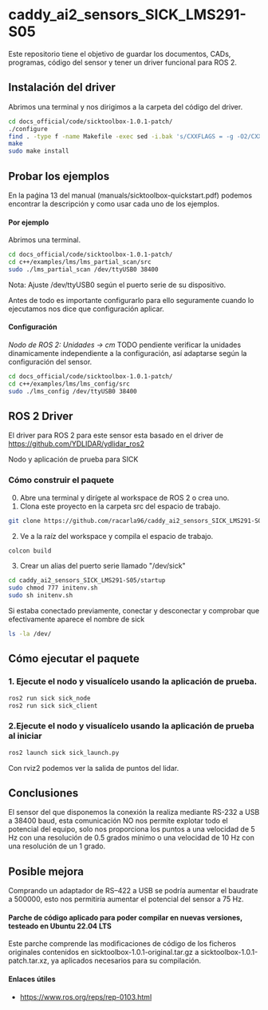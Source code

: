 # caddy_ai2_sensors_SICK_LMS291-S05

Este repositorio tiene el objetivo de guardar los documentos, CADs, programas, código del sensor y tener un driver funcional para ROS 2.

## Instalación del driver 

Abrimos una terminal y nos dirigimos a la carpeta del código del driver.

```bash
cd docs_official/code/sicktoolbox-1.0.1-patch/
./configure
find . -type f -name Makefile -exec sed -i.bak 's/CXXFLAGS = -g -O2/CXXFLAGS = -g -O2 -std=c++11 -w/g' {} +
make
sudo make install
```

## Probar los ejemplos

En la paǵina 13 del manual (manuals/sicktoolbox-quickstart.pdf) podemos encontrar la descripción y como usar cada uno de los ejemplos.

#### Por ejemplo

Abrimos una terminal.

```bash
cd docs_official/code/sicktoolbox-1.0.1-patch/
cd c++/examples/lms/lms_partial_scan/src
sudo ./lms_partial_scan /dev/ttyUSB0 38400
```
Nota: Ajuste /dev/ttyUSB0 según el puerto serie de su dispositivo.

Antes de todo es importante configurarlo para ello seguramente cuando lo ejecutamos nos dice que configuración aplicar.

#### Configuración

*Nodo de ROS 2: Unidades -> cm* TODO pendiente verificar la unidades dinamicamente independiente a la configuración, así adaptarse según la configuración del sensor.

```bash
cd docs_official/code/sicktoolbox-1.0.1-patch/
cd c++/examples/lms/lms_config/src
sudo ./lms_config /dev/ttyUSB0 38400
```

## ROS 2 Driver

El driver para ROS 2 para este sensor esta basado en el driver de https://github.com/YDLIDAR/ydlidar_ros2

Nodo y aplicación de prueba para SICK

### Cómo construir el paquete

0) Abre una terminal y dirígete al workspace de ROS 2 o crea uno.
1) Clona este proyecto en la carpeta src del espacio de trabajo.
```bash
git clone https://github.com/racarla96/caddy_ai2_sensors_SICK_LMS291-S05.git
```
2) Ve a la raíz del workspace y compila el espacio de trabajo.
```bash
colcon build
```
3) Crear un alias del puerto serie llamado "/dev/sick"
```bash
cd caddy_ai2_sensors_SICK_LMS291-S05/startup
sudo chmod 777 initenv.sh
sudo sh initenv.sh
```
Si estaba conectado previamente, conectar y desconectar y comprobar que efectivamente aparece el nombre de sick
```bash
ls -la /dev/
```

## Cómo ejecutar el paquete

### 1. Ejecute el nodo y visualícelo usando la aplicación de prueba.

```bash
ros2 run sick sick_node
ros2 run sick sick_client
```

### 2.Ejecute el nodo y visualícelo usando la aplicación de prueba al iniciar

```bash
ros2 launch sick sick_launch.py
```

Con rviz2 podemos ver la salida de puntos del lidar.

## Conclusiones

El sensor del que disponemos la conexión la realiza mediante RS-232 a USB a 38400 baud, esta comunicación NO nos permite explotar todo el potencial del equipo, solo nos proporciona los puntos a una velocidad de 5 Hz con una resolución de 0.5 grados mínimo o una velocidad de 10 Hz con una resolución de un 1 grado.

## Posible mejora

Comprando un adaptador de RS–422 a USB se podría aumentar el baudrate a 500000, esto nos permitiría aumentar el potencial del sensor a 75 Hz.




#### Parche de código aplicado para poder compilar en nuevas versiones, testeado en Ubuntu 22.04 LTS

Este parche comprende las modificaciones de código de los ficheros originales contenidos en sicktoolbox-1.0.1-original.tar.gz a sicktoolbox-1.0.1-patch.tar.xz, ya aplicados necesarios para su compilación.

#### Enlaces útiles
- https://www.ros.org/reps/rep-0103.html
